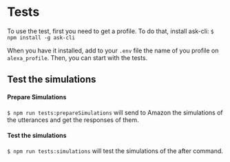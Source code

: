 # Tests
To use the test, first you need to get a profile. To do that, install ask-cli: `$ npm install -g ask-cli`

When you have it installed, add to your `.env` file the name of you profile on `alexa_profile`.
Then, you can start with the tests.


## Test the simulations
#### Prepare Simulations
`$ npm run tests:prepareSimulations` will send to Amazon the simulations of the utterances and get the responses of them.

#### Test the simulations
`$ npm run tests:simulations` will test the simulations of the after command.
